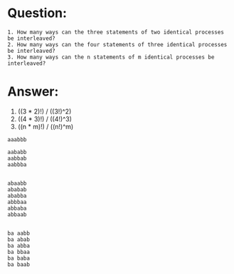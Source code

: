 # Question:

```
1. How many ways can the three statements of two identical processes be interleaved?
2. How many ways can the four statements of three identical processes be interleaved?
3. How many ways can the n statements of m identical processes be interleaved?
```

# Answer:
1.  ((3 * 2)!) / ((3!)^2)
2.  ((4 * 3)!) / ((4!)^3)
3.  ((n * m)!) / ((n!)^m)


```
aaabbb

aababb
aabbab
aabbba


abaabb
ababab
ababba
abbbaa
abbaba
abbaab


ba aabb
ba abab
ba abba
ba bbaa
ba baba
ba baab






```

